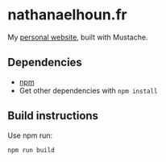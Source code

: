 # nathanaelhoun.fr

My [personal website](https://www.nathanaelhoun.fr), built with Mustache.

## Dependencies
- [npm](https://www.npmjs.com/get-npm)
- Get other dependencies with `npm install`

## Build instructions
Use npm run:
```bash
npm run build
```
